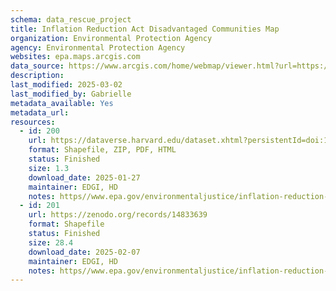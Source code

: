 ```yaml
---
schema: data_rescue_project 
title: Inflation Reduction Act Disadvantaged Communities Map
organization: Environmental Protection Agency
agency: Environmental Protection Agency
websites: epa.maps.arcgis.com
data_source: https://www.arcgis.com/home/webmap/viewer.html?url=https://geopub.epa.gov/arcgis/rest/services/ejscreen/environmental_climate_justice_program/MapServer&source=sd
description: 
last_modified: 2025-03-02
last_modified_by: Gabrielle
metadata_available: Yes
metadata_url: 
resources:
  - id: 200
    url: https://dataverse.harvard.edu/dataset.xhtml?persistentId=doi:10.7910/DVN/FMKBXS
    format: Shapefile, ZIP, PDF, HTML
    status: Finished
    size: 1.3
    download_date: 2025-01-27
    maintainer: EDGI, HD
    notes: https//www.epa.gov/environmentaljustice/inflation-reduction-act-disadvantaged-communities-map; data download here https//gaftp.epa.gov/EPA_IRA_Public/
  - id: 201
    url: https://zenodo.org/records/14833639
    format: Shapefile
    status: Finished
    size: 28.4
    download_date: 2025-02-07
    maintainer: EDGI, HD
    notes: https//www.epa.gov/environmentaljustice/inflation-reduction-act-disadvantaged-communities-map; data download here https//gaftp.epa.gov/EPA_IRA_Public/
---
```

